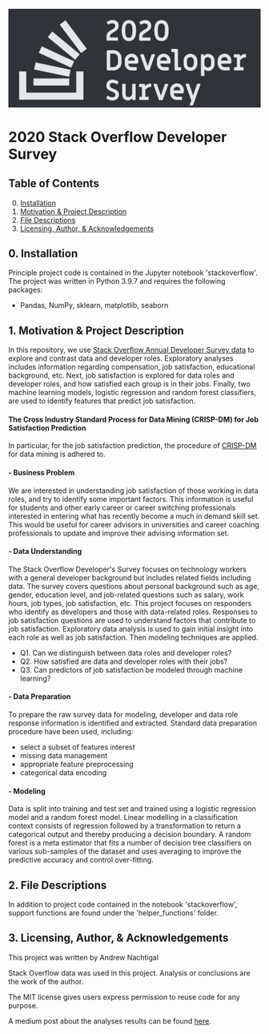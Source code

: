 ![](readme-assets/sof-2020-dev-survey.png?raw=true)

# 2020 Stack Overflow Developer Survey

## Table of Contents
0. [Installation](#install)
1. [Motivation & Project Description](#project_desc)
2. [File Descriptions](#file_desc)
3. [Licensing, Author, & Acknowledgements](#acknowl)


## 0. Installation <a id='install'></a>

Principle project code is contained in the Jupyter notebook 'stackoverflow'. The project was written in Python 3.9.7 and requires the following packages:
* Pandas, NumPy, sklearn, matplotlib, seaborn


## 1. Motivation & Project Description <a name="project_desc"></a>

In this repository, we use [Stack Overflow Annual Developer Survey data](https://insights.stackoverflow.com/survey)
to explore and contrast data and developer roles. Exploratory analyses includes information regarding compensation, job satisfaction, educational background, etc. Next, job satisfaction is explored for data roles and developer roles, and how satisfied
each group is in their jobs. Finally, two machine learning models, logistic regression and random forest classifiers, are used to identify
features that predict job satisfaction.

#### The Cross Industry Standard Process for Data Mining (CRISP-DM) for Job Satisfaction Prediction <a name="CRISP-DM"></a>
In particular, for the job satisfaction prediction, the procedure of [CRISP-DM](https://www.datascience-pm.com/crisp-dm-2/) for data mining is adhered to.

#### - Business Problem  
We are interested in understanding job satisfaction of those working in data roles, and try to identify some important factors. This information is useful for students and other early career or career switching professionals interested in
entering what has recently become a much in demand skill set. This would be useful for career advisors in universities and career coaching professionals to update and improve their advising information set.

#### - Data Understanding  
The Stack Overflow Developer's Survey focuses on technology workers with a general developer background but includes related fields including data. The survey covers questions about personal background such as age, gender, education level, and job-related questions such as salary, work hours, job types, job satisfaction, etc. This project focuses on responders who identify as developers and those with data-related roles. Responses to job satisfaction questions are used to understand factors that contribute to job satisfaction. Exploratory data analysis is used to gain initial insight into each role as well as job satisfaction. Then modeling techniques are applied.

* Q1. Can we distinguish between data roles and developer roles?  
* Q2. How satisfied are data and developer roles with their jobs?
* Q3. Can predictors of job satisfaction be modeled through machine learning?

#### - Data Preparation  
To prepare the raw survey data for modeling, developer and data role response information is identified and extracted. Standard data preparation procedure have been used, including:

* select a subset of features interest
* missing data management
* appropriate feature preprocessing
* categorical data encoding

#### - Modeling  
Data is split into training and test set and trained using a logistic regression model and a random forest model. Linear modelling in a classification context consists of regression followed by a transformation to return a categorical output and thereby producing a decision boundary. A random forest is a meta estimator that fits a number of decision tree classifiers on various sub-samples of the dataset and uses averaging to improve the predictive accuracy and control over-fitting.


## 2. File Descriptions  <a name="file_desc"></a>
In addition to project code contained in the notebook 'stackoverflow', support functions are found under the 'helper_functions' folder.


## 3. Licensing, Author, & Acknowledgements <a name="acknowl"></a>

This project was written by Andrew Nachtigal

Stack Overflow data was used in this project. Analysis or conclusions are the
work of the author.

The MIT license gives users express permission to reuse code for any purpose.

A medium post about the analyses results can be found [here](https://medium.com/@ajnacht/sof-2020-three-takeaways-abeb675c4454).
